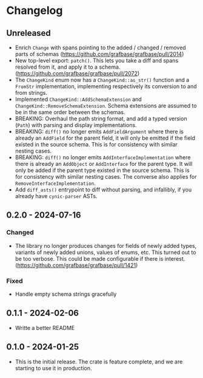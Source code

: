 # Changelog

## Unreleased

- Enrich `Change` with spans pointing to the added / changed / removed parts of schemas (https://github.com/grafbase/grafbase/pull/2014)
- New top-level export: `patch()`. This lets you take a diff and spans resolved from it, and apply it to a schema. (https://github.com/grafbase/grafbase/pull/2072)
- The `ChangeKind` enum now has a `ChangeKind::as_str()` function and a `FromStr` implementation, implementing respectively its conversion to and from strings.
- Implemented `ChangeKind::AddSchemaExtension` and `ChangeKind::RemoveSchemaExtension`. Schema extensions are assumed to be in the same order between the schemas.
- BREAKING: Overhaul the path string format, and add a typed version (`Path`) with parsing and display implementations.
- BREAKING: `diff()` no longer emits `AddFieldArgument` where there is already an `AddField` for the parent field, it will only be emitted if the field existed in the source schema. This is for consistency with similar nesting cases.
- BREAKING: `diff()` no longer emits `AddInterfaceImplementation` where there is already an `AddObject` or `AddInterface` for the parent type. It will only be added if the parent type existed in the source schema. This is for consistency with similar nesting cases. The converse also applies for `RemoveInterfaceImplementation`.
- Add `diff_asts()` entrypoint to diff without parsing, and infallibly, if you already have `cynic-parser` ASTs.

## 0.2.0 - 2024-07-16

### Changed

- The library no longer produces changes for fields of newly added types, variants of newly added unions, values of enums, etc. This turned out to be too verbose. This could be made configurable if there is interest. (https://github.com/grafbase/grafbase/pull/1421)

### Fixed

- Handle empty schema strings gracefully

## 0.1.1 - 2024-02-06

- Writte a better README

## 0.1.0 - 2024-01-25

- This is the initial release. The crate is feature complete, and we are
  starting to use it in production.
